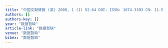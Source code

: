 ```yaml
---
title: "中国文献情报 (英) 2008, 1 (1) 52-64 DOI: ISSN: 1674-3393 CN: 11-5670/G2"
authors: []
authors-key: []
year: "数据暂缺"
article-link: "数据暂缺"
venue: "数据暂缺"
bibex: "数据暂缺"
---
```


